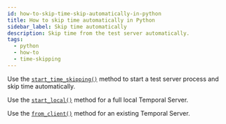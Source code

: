 ```yaml
---
id: how-to-skip-time-skip-automatically-in-python
title: How to skip time automatically in Python
sidebar_label: Skip time automatically
description: Skip time from the test server automatically.
tags:
  - python
  - how-to
  - time-skipping
---
```


Use the [`start_time_skipping()`](https://python.temporal.io/temporalio.testing.WorkflowEnvironment.html#start_time_skipping) method to start a test server process and skip time automatically.

Use the [`start_local()`](https://python.temporal.io/temporalio.testing.WorkflowEnvironment.html#start_local) method for a full local Temporal Server.

Use the [`from_client()`](https://python.temporal.io/temporalio.testing.WorkflowEnvironment.html#from_client) method for an existing Temporal Server.
